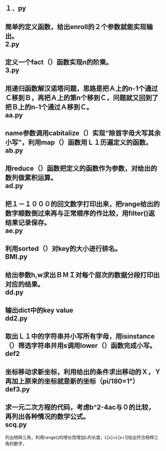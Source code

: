 １．py
--
简单的定义函数，给出enroll的２个参数就能实现输出。<br>
2.py
--
定义一个fact（）函数实现n的阶乘。<br>
3.py
--
用递归函数解汉诺塔问题，思路是把Ａ上的n-1个通过Ｃ移到Ｂ，再把Ａ上的第n个移到Ｃ，问题就又回到了把Ｂ上的n-1个通过Ａ移到Ｃ。<br>
aa.py
--
name参数调用cabitalize（）实现“除首字母大写其余小写”，利用map（）函数用Ｌ１历遍定义的函数。<br>
ab.py
--
用reduce（）函数把定义的函数作为参数，对给出的数列做累积运算。<br>
ad.py
--
把１－１０００的回文数字打印出来，把range给出的数字顺数倒过来再与正常顺序的作比较，用filter()返结果记录保存。<br>
ae.py
--
利用sorted（）对key的大小进行排名。<br>
BMI.py
--
给出参数h,w求出ＢＭＩ对每个层次的数据分段打印出对应的结果。<br>
dd.py
--
输出dict中的key value<br>
dd2.py
--
取出Ｌ１中的字符串并小写所有字母，用isinstance（）筛选字符串并用s调用lower（）函数完成小写。<br>
def2
--
坐标移动求新坐标，利用给出的条件求出移动的Ｘ，Ｙ再加上原来的坐标就是新的坐标（pi/180=1°）<br>
def3.py
--
求一元二次方程的代码，考虑b^2-4ac与０的比较，再列出各种情况的数学公式。<br>
scq.py
--
列出杨辉三角，利用range()的增长而增加L的长度，L[x]+L[x+1]给出符合杨辉三角的数字，
